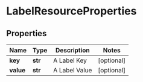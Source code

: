 # LabelResourceProperties

## Properties
| Name | Type | Description | Notes |
| ------------ | ------------- | ------------- | ------------- |
| **key** | **str** | A Label Key | [optional]  |
| **value** | **str** | A Label Value | [optional]  |


